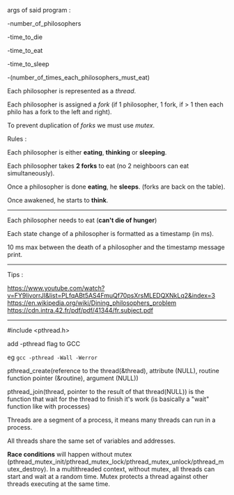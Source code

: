 args of said program :

-number_of_philosophers

-time_to_die

-time_to_eat

-time_to_sleep

-(number_of_times_each_philosophers_must_eat)


Each philosopher is represented as a *thread*.

Each philosopher is assigned a *fork* (if 1 philosopher, 1 fork, if > 1 then each philo has a fork to the left and right).

To prevent duplication of *forks* we must use *mutex*.


Rules :

Each philosopher is either **eating**, **thinking** or **sleeping**.

Each philosopher takes **2 forks** to eat (no 2 neighboors can eat simultaneously).

Once a philosopher is done **eating**, he **sleeps**. (forks are back on the table).

Once awakened, he starts to **think**.


--------------------------------------------------------------------------------------------------------------------------

Each philosopher needs to eat (**can't die of hunger**)

Each state change of a philosopher is formatted as a timestamp (in ms).

10 ms max between the death of a philosopher and the timestamp message print.


--------------------------------------------------------------------------------------------------------------------------

Tips :

https://www.youtube.com/watch?v=FY9livorrJI&list=PLfqABt5AS4FmuQf70psXrsMLEDQXNkLq2&index=3
https://en.wikipedia.org/wiki/Dining_philosophers_problem
https://cdn.intra.42.fr/pdf/pdf/41344/fr.subject.pdf

--------------------------------------------------------------------------------------------------------------------------

#include <pthread.h>

add -pthread flag to GCC

eg ```gcc -pthread -Wall -Werror```

pthread_create(reference to the thread(&thread), attribute (NULL), routine function pointer (&routine), argument (NULL))

pthread_join(thread, pointer to the result of that thread(NULL)) is the function that wait for the thread to finish it's work (is basically a "wait" function like with processes)

Threads are a segment of a process, it means many threads can run in a process.

All threads share the same set of variables and addresses.

**Race conditions** will happen without mutex (pthread_mutex_init/pthread_mutex_lock/pthread_mutex_unlock/pthread_mutex_destroy). In a multithreaded context, without mutex, all threads can start and wait at a random time. Mutex protects a thread against other threads executing at the same time.
